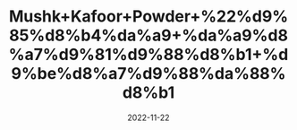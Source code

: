 ---
title: 'Mushk+Kafoor+Powder+%22%d9%85%d8%b4%da%a9+%da%a9%d8%a7%d9%81%d9%88%d8%b1+%d9%be%d8%a7%d9%88%da%88%d8%b1'
date: '2022-11-22' 
metatag: '' 
inventory: '0' 
draft: false 
# meta description 
shortDescripton: 'Camphor+Powder%22+It+can+be+used+topically+to+relieve+pain%2c+irritation%2c+and+itching.+Camphor+is+also+used+to+relieve+chest+congestion'
description: 'Extracts+%22+Chemical+%22%da%a9%d9%85%db%8c%da%a9%d9%84'
longdescription: ''
tags: ''
brand: ''
subCategory: ''
unit: '10 gm-Pk'
sellCount: '0'
featured: True
# product Price
price: '50.0'
# Product Short Description
shortDescription: 'Camphor+Powder%22+It+can+be+used+topically+to+relieve+pain%2c+irritation%2c+and+itching.+Camphor+is+also+used+to+relieve+chest+congestion'
productID: '2CE37721-523B-ED11-996A-005056B3A416'
type: 'products'
category: 'Extracts+%22+Chemical+%22%da%a9%d9%85%db%8c%da%a9%d9%84' 
thumnailproduct: 'https://eraconnect.blob.core.windows.net/product-images/aminsaddiquidawakhana/db06fb93-8fc0-4f18-a86d-ae5cd9ce0c96.webp' 
images:
  - image: 'https://eraconnect.blob.core.windows.net/product-images/aminsaddiquidawakhana/db06fb93-8fc0-4f18-a86d-ae5cd9ce0c96.webp'  
Variants:
---